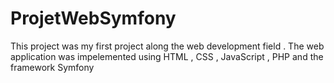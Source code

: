 # ProjetWebSymfony

This project was my first project along the web development field . 
The web application was impelemented using HTML , CSS , JavaScript , PHP and the framework Symfony
